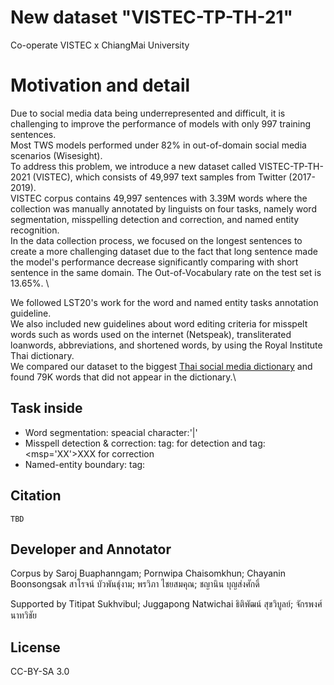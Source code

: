 # New dataset "VISTEC-TP-TH-21"

Co-operate VISTEC x ChiangMai University

# Motivation and detail
Due to social media data being underrepresented and difficult, it is challenging to improve the performance of models with only 997 training sentences. \
Most TWS models performed under 82\% in out-of-domain social media scenarios (Wisesight).\
To address this problem, we introduce a new dataset called VISTEC-TP-TH-2021 (VISTEC), which consists of 49,997 text samples from Twitter (2017-2019).\
VISTEC corpus contains 49,997 sentences with 3.39M words where the collection was manually annotated by linguists on four tasks, namely word segmentation, misspelling detection and correction, and named entity recognition.\
In the data collection process, we focused on the longest sentences to create a more challenging dataset due to the fact that long sentence made the model's performance decrease significantly comparing with short sentence in the same domain. The Out-of-Vocabulary rate on the test set is 13.65%. \

We followed LST20's work for the word and named entity tasks annotation guideline.\
We also included new guidelines about word editing criteria for misspelt words such as words used on the internet (Netspeak), transliterated loanwords, abbreviations, and shortened words, by using the Royal Institute Thai dictionary.\
We compared our dataset to the biggest [Thai social media dictionary](https://github.com/Knight-H/thai-lm) and found 79K words that did not appear in the dictionary.\

## Task inside
- Word segmentation: speacial character:'|'
- Misspell detection & correction: tag:<msp> for detection and tag:<msp='XX'>XXX</msp> for correction
- Named-entity boundary: tag:<ne>



## Citation
```
TBD
```

## Developer and Annotator
Corpus by 
Saroj Buaphanngam; Pornwipa Chaisomkhun; Chayanin Boonsongsak
สาโรจน์ บัวพันธุ์งาม; พรวิภา ไชยสมคุณ; ชญานิน บุญส่งศักดิ์

Supported by 
Titipat Sukhvibul; Juggapong Natwichai
ธิติพัฒน์ สุขวิบูลย์; จักรพงศ์ นาทวิชัย

## License

CC-BY-SA 3.0
